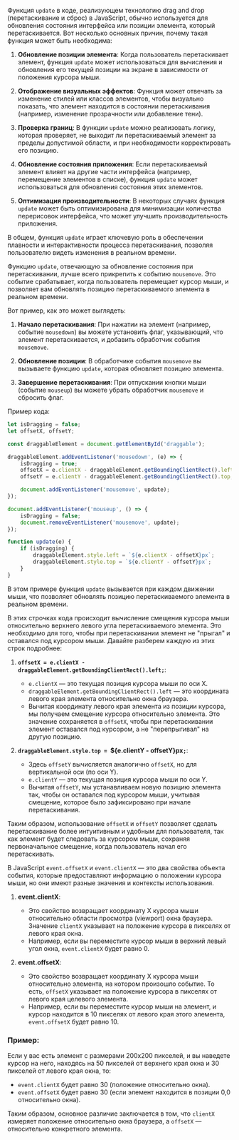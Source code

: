 Функция `update` в коде, реализующем технологию drag and drop (перетаскивание и сброс) в JavaScript, обычно используется для обновления состояния интерфейса или позиции элемента, который перетаскивается. Вот несколько основных причин, почему такая функция может быть необходима:

1. **Обновление позиции элемента**: Когда пользователь перетаскивает элемент, функция `update` может использоваться для вычисления и обновления его текущей позиции на экране в зависимости от положения курсора мыши.

2. **Отображение визуальных эффектов**: Функция может отвечать за изменение стилей или классов элементов, чтобы визуально показать, что элемент находится в состоянии перетаскивания (например, изменение прозрачности или добавление тени).

3. **Проверка границ**: В функции `update` можно реализовать логику, которая проверяет, не выходит ли перетаскиваемый элемент за пределы допустимой области, и при необходимости корректировать его позицию.

4. **Обновление состояния приложения**: Если перетаскиваемый элемент влияет на другие части интерфейса (например, перемещение элементов в списке), функция `update` может использоваться для обновления состояния этих элементов.

5. **Оптимизация производительности**: В некоторых случаях функция `update` может быть оптимизирована для минимизации количества перерисовок интерфейса, что может улучшить производительность приложения.

В общем, функция `update` играет ключевую роль в обеспечении плавности и интерактивности процесса перетаскивания, позволяя пользователю видеть изменения в реальном времени.

Функцию `update`, отвечающую за обновление состояния при перетаскивании, лучше всего прикрепить к событию `mousemove`. Это событие срабатывает, когда пользователь перемещает курсор мыши, и позволяет вам обновлять позицию перетаскиваемого элемента в реальном времени.

Вот пример, как это может выглядеть:

1. **Начало перетаскивания**: При нажатии на элемент (например, событие `mousedown`) вы можете установить флаг, указывающий, что элемент перетаскивается, и добавить обработчик события `mousemove`.

2. **Обновление позиции**: В обработчике события `mousemove` вы вызываете функцию `update`, которая обновляет позицию элемента.

3. **Завершение перетаскивания**: При отпускании кнопки мыши (событие `mouseup`) вы можете убрать обработчик `mousemove` и сбросить флаг.

Пример кода:

```javascript
let isDragging = false;
let offsetX, offsetY;

const draggableElement = document.getElementById('draggable');

draggableElement.addEventListener('mousedown', (e) => {
    isDragging = true;
    offsetX = e.clientX - draggableElement.getBoundingClientRect().left;
    offsetY = e.clientY - draggableElement.getBoundingClientRect().top;

    document.addEventListener('mousemove', update);
});

document.addEventListener('mouseup', () => {
    isDragging = false;
    document.removeEventListener('mousemove', update);
});

function update(e) {
    if (isDragging) {
        draggableElement.style.left = `${e.clientX - offsetX}px`;
        draggableElement.style.top = `${e.clientY - offsetY}px`;
    }
}
```

В этом примере функция `update` вызывается при каждом движении мыши, что позволяет обновлять позицию перетаскиваемого элемента в реальном времени.

В этих строчках кода происходит вычисление смещения курсора мыши относительно верхнего левого угла перетаскиваемого элемента. Это необходимо для того, чтобы при перетаскивании элемент не "прыгал" и оставался под курсором мыши. Давайте разберем каждую из этих строк подробнее:

1. **`offsetX = e.clientX - draggableElement.getBoundingClientRect().left;`**:
   - `e.clientX` — это текущая позиция курсора мыши по оси X.
   - `draggableElement.getBoundingClientRect().left` — это координата левого края элемента относительно окна браузера.
   - Вычитая координату левого края элемента из позиции курсора, мы получаем смещение курсора относительно элемента. Это значение сохраняется в `offsetX`, чтобы при перетаскивании элемент оставался под курсором, а не "перепрыгивал" на другую позицию.

2. **`draggableElement.style.top = `${e.clientY - offsetY}px`;`**:
   - Здесь `offsetY` вычисляется аналогично `offsetX`, но для вертикальной оси (по оси Y).
   - `e.clientY` — это текущая позиция курсора мыши по оси Y.
   - Вычитая `offsetY`, мы устанавливаем новую позицию элемента так, чтобы он оставался под курсором мыши, учитывая смещение, которое было зафиксировано при начале перетаскивания.

Таким образом, использование `offsetX` и `offsetY` позволяет сделать перетаскивание более интуитивным и удобным для пользователя, так как элемент будет следовать за курсором мыши, сохраняя первоначальное смещение, когда пользователь начал его перетаскивать.

В JavaScript `event.offsetX` и `event.clientX` — это два свойства объекта события, которые предоставляют информацию о положении курсора мыши, но они имеют разные значения и контексты использования.

1. **event.clientX**:
   - Это свойство возвращает координату X курсора мыши относительно области просмотра (viewport) окна браузера. Значение `clientX` указывает на положение курсора в пикселях от левого края окна.
   - Например, если вы переместите курсор мыши в верхний левый угол окна, `event.clientX` будет равно 0.

2. **event.offsetX**:
   - Это свойство возвращает координату X курсора мыши относительно элемента, на котором произошло событие. То есть, `offsetX` указывает на положение курсора в пикселях от левого края целевого элемента.
   - Например, если вы переместите курсор мыши на элемент, и курсор находится в 10 пикселях от левого края этого элемента, `event.offsetX` будет равно 10.

### Пример:
Если у вас есть элемент с размерами 200x200 пикселей, и вы наведете курсор на него, находясь на 50 пикселей от верхнего края окна и 30 пикселей от левого края окна, то:
- `event.clientX` будет равно 30 (положение относительно окна).
- `event.offsetX` будет равно 30 (если элемент находится в позиции 0,0 относительно окна).

Таким образом, основное различие заключается в том, что `clientX` измеряет положение относительно окна браузера, а `offsetX` — относительно конкретного элемента.